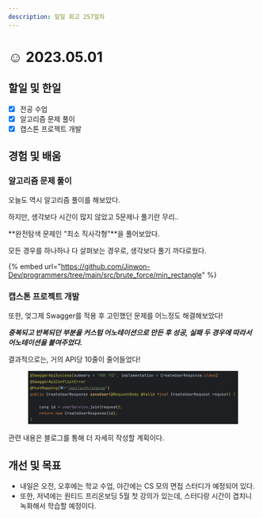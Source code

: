 ```yaml
---
description: 일일 회고 257일차
---
```


# ☺ 2023.05.01

## 할일 및 한일&#x20;

* [x] 전공 수업&#x20;
* [x] 알고리즘 문제 풀이&#x20;
* [x] 캡스톤 프로젝트 개발&#x20;

## 경험 및 배움&#x20;

### 알고리즘 문제 풀이&#x20;

오늘도 역시 알고리즘 풀이를 해보았다.

하지만, 생각보다 시간이 많지 않았고 5문제나 풀기란 무리..

**완전탐색 문제인 "최소 직사각형"**을 풀어보았다.

모든 경우를 하나하나 다 살펴보는 경우로, 생각보다 풀기 까다로웠다.

{% embed url="https://github.com/Jinwon-Dev/programmers/tree/main/src/brute_force/min_rectangle" %}

### 캡스톤 프로젝트 개발&#x20;

또한, 엊그제 Swagger를 적용 후 고민했던 문제를 어느정도 해결해보았다!

_**중복되고 반복되던 부분을 커스텀 어노테이션으로 만든 후 성공, 실패 두 경우에 따라서 어노테이션을 붙여주었다.**_

결과적으로는, 거의 API당 10줄이 줄어들었다!

<figure><img src="../.gitbook/assets/image (6).png" alt=""><figcaption></figcaption></figure>

관련 내용은 블로그를 통해 더 자세히 작성할 계획이다.

## 개선 및 목표&#x20;

* 내일은 오전, 오후에는 학교 수업, 야간에는 CS 모의 면접 스터디가 예정되어 있다.&#x20;
* 또한, 저녁에는 원티드 프리온보딩 5월 첫 강의가 있는데, 스터디랑 시간이 겹치니 녹화해서 학습할 예정이다.&#x20;
